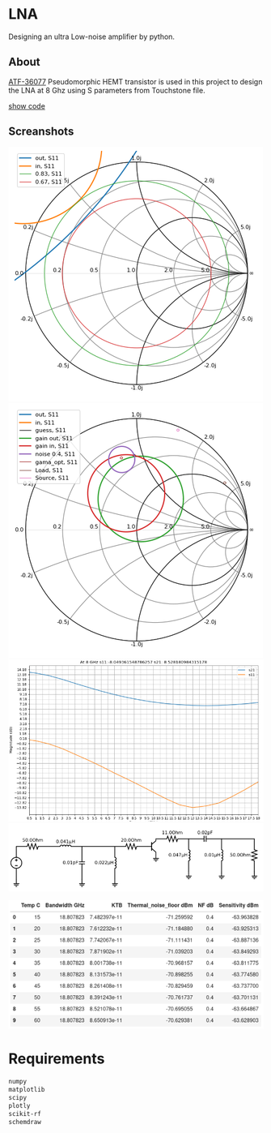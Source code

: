 # LNA
Designing an ultra Low-noise amplifier by python.
## About
[ATF-36077](atf36077.pdf) Pseudomorphic HEMT transistor is used in this project to design the LNA at 8 Ghz using S parameters from Touchstone file.

[show code](code.ipynb)
## Screanshots
![Screenshot](images/index.png)
![Screenshot](images/index2.png)
![Screenshot](images/index3.png)
![Screenshot](images/index4.png)

![Screenshot](images/index5.png)
# Requirements
```
numpy
matplotlib
scipy
plotly
scikit-rf
schemdraw
```